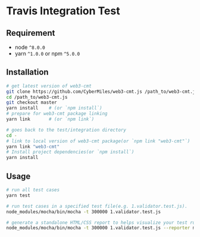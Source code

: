 # Travis Integration Test

## Requirement

- node `^8.0.0`
- yarn `^1.0.0` or npm `^5.0.0`

## Installation

```bash
# get latest version of web3-cmt
git clone https://github.com/CyberMiles/web3-cmt.js /path_to/web3-cmt.js
cd /path_to/web3-cmt.js
git checkout master
yarn install    # (or `npm install`)
# prepare for web3-cmt package linking
yarn link       # (or `npm link`)

# goes back to the test/integration directory
cd -
# link to local version of web3-cmt package(or `npm link "web3-cmt"`)
yarn link "web3-cmt"
# Install project dependencies(or `npm install`)
yarn install
```

## Usage

```bash
# run all test cases
yarn test

# run test cases in a specified test file(e.g. 1.validator.test.js).
node_modules/mocha/bin/mocha -t 300000 1.validator.test.js

# generate a standalone HTML/CSS report to helps visualize your test runs
node_modules/mocha/bin/mocha -t 300000 1.validator.test.js --reporter mochawesome
```
